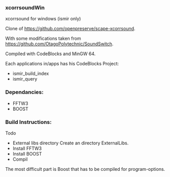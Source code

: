 ### xcorrsoundWin
xcorrsound for windows (ismir only)
    
Clone of https://github.com/openpreserve/scape-xcorrsound.
    
With some modifications taken from https://github.com/OtagoPolytechnic/SoundSwitch.
    
Compiled with CodeBlocks and MinGW 64.
    
Each applications in/apps has his CodeBlocks Project:
- ismir_build_index
- ismir_query

### Dependancies:
* FFTW3 
* BOOST

### Build Instructions:
Todo
* External libs directory
Create an directory ExternalLibs.
* Install FFTW3
* Install BOOST
* Compil

The most difficult part is Boost that has to be compiled for program-options.
